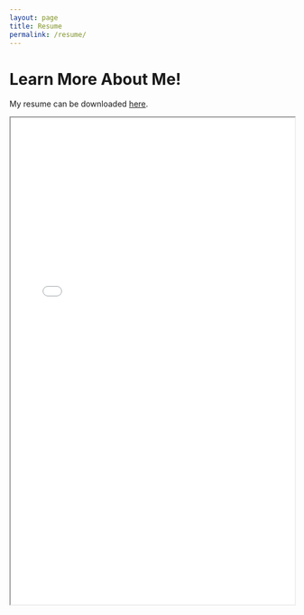 ```yaml
---
layout: page
title: Resume
permalink: /resume/
---
```

# Learn More About Me!

My resume can be downloaded [here](/assets/resume/resume.pdf).

<p align="center"> <iframe src="/assets/resume/resume.pdf" style="width:100%;height:90vw"> </p>
